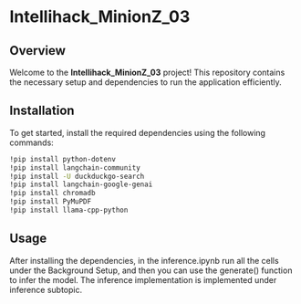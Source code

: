 # Intellihack_MinionZ_03

## Overview
Welcome to the **Intellihack_MinionZ_03** project! This repository contains the necessary setup and dependencies to run the application efficiently.

## Installation
To get started, install the required dependencies using the following commands:

```sh
!pip install python-dotenv
!pip install langchain-community
!pip install -U duckduckgo-search
!pip install langchain-google-genai
!pip install chromadb
!pip install PyMuPDF
!pip install llama-cpp-python
```

## Usage
After installing the dependencies, in the inference.ipynb run all the cells under the Background Setup, and then you can use the generate() function to infer the model.
The inference implementation is implemented under inference subtopic.

